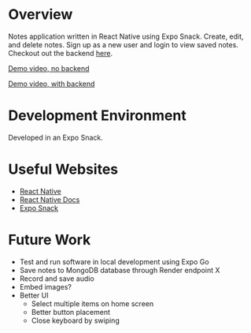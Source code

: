 # Overview
Notes application written in React Native using Expo Snack. Create, edit, and delete notes. Sign up as a new user and login to view saved notes.
Checkout out the backend [here](https://github.com/trdecker/NoteMasterAPI).

[Demo video, no backend](https://youtu.be/NSFhEtAoDAg)

[Demo video, with backend](https://youtu.be/9-y2aRZL7Zo)

# Development Environment
Developed in an Expo Snack.

# Useful Websites

- [React Native](https://reactnative.dev/)
- [React Native Docs](https://reactnative.dev/docs/getting-started)
- [Expo Snack]([http://url.link.goes.here](https://snack.expo.dev/))

# Future Work
- Test and run software in local development using Expo Go
- Save notes to MongoDB database through Render endpoint X
- Record and save audio
- Embed images?
- Better UI
  - Select multiple items on home screen
  - Better button placement
  - Close keyboard by swiping
